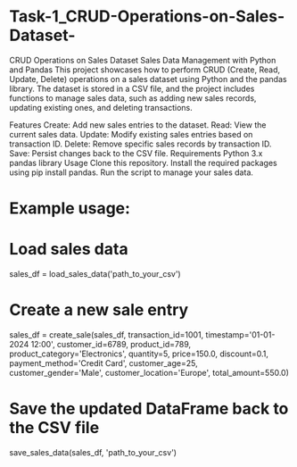 # Task-1_CRUD-Operations-on-Sales-Dataset-
CRUD Operations on Sales Dataset 
Sales Data Management with Python and Pandas
This project showcases how to perform CRUD (Create, Read, Update, Delete) operations on a sales dataset using Python and the pandas library. The dataset is stored in a CSV file, and the project includes functions to manage sales data, such as adding new sales records, updating existing ones, and deleting transactions.

Features
Create: Add new sales entries to the dataset.
Read: View the current sales data.
Update: Modify existing sales entries based on transaction ID.
Delete: Remove specific sales records by transaction ID.
Save: Persist changes back to the CSV file.
Requirements
Python 3.x
pandas library
Usage
Clone this repository.
Install the required packages using pip install pandas.
Run the script to manage your sales data.
# Example usage:

# Load sales data
sales_df = load_sales_data('path_to_your_csv')

# Create a new sale entry
sales_df = create_sale(sales_df, transaction_id=1001, timestamp='01-01-2024 12:00',
                       customer_id=6789, product_id=789, product_category='Electronics',
                       quantity=5, price=150.0, discount=0.1, payment_method='Credit Card',
                       customer_age=25, customer_gender='Male', customer_location='Europe',
                       total_amount=550.0)

# Save the updated DataFrame back to the CSV file
save_sales_data(sales_df, 'path_to_your_csv')
